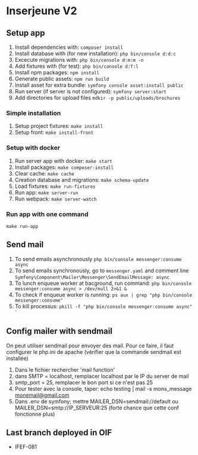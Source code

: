 # Inserjeune V2

## Setup app
1. Install dependencies with: ````composer install````
2. Install database with (for new installation): ````php bin/console d:d:c ```` 
3. Excecute migrations with: ````php bin/console d:m:m -n````
4. Add fixtures with (for test): ````php bin/console d:f:l ````
5. Install npm packages: ````npm install ````
6. Generate public assets: ````npm run build ````
7. Install asset for extra bundle: ````symfony console asset:install public````
8. Run server (if server is not configured): ````symfony server:start ````
9. Add directories for upload files `````mdkir -p public/uploads/brochures`````

### Simple installation
1. Setup project fixtures: ````make install````
2. Setup front: `````make install-front`````


### Setup with docker
1. Run server app with docker: `make start`
2. Install packages: `make composer-install`
3. Clear cache: `make cache`
4. Creation database and migrations: `make schema-update`
5. Load fixtures: `make run-fixtures`
6. Run app: `make server-run`
7. Run webpack: `make server-watch`

### Run app with one command
`make run-app`

## Send mail
1. To send emails asynchronously 
``php bin/console messenger:consume async``
2. To send emails synchronously, go to `messenger.yaml` and comment line
``Symfony\Component\Mailer\Messenger\SendEmailMessage: async`` 
3. To lunch enqueue worker at bacground, run command: `php bin/console messenger:consume async > /dev/null 2>&1 &`
4. To check if enqueue worker is running: `ps aux | grep "php bin/console messenger:consume"`
4. To kill processus: `pkill -f "php bin/console messenger:consume async"`
   `

 ## Config mailer with sendmail  
 On peut utiliser sendmail pour envoyer des mail. 
 Pour ce faire, il faut configurer le php.ini de apache (vérifier que la commande sendmail est installée)
1. Dans le fichier rechercher 'mail function'
2. dans SMTP = localhost, remplacer localhost par le IP du server de mail
3. smtp_port = 25, remplacer le bon port si ce n'est pas 25
4. Pour tester avec la console, taper: echo testing | mail -s mons_message monemail@gmail.com
5. Dans .env de symfony; mettre MAILER_DSN=sendmail://default ou MAILER_DSN=smtp://IP_SERVEUR:25 (forte chance que cette conf fonctionne plus)


## Last branch deployed in OIF
- IFEF-081
